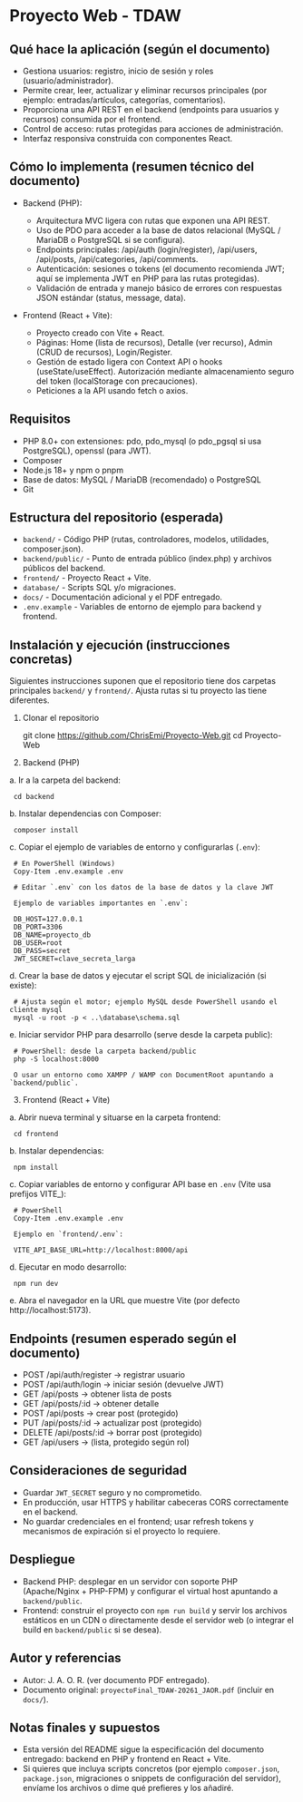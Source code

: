 # Proyecto Web - TDAW

## Qué hace la aplicación (según el documento)

- Gestiona usuarios: registro, inicio de sesión y roles (usuario/administrador).
- Permite crear, leer, actualizar y eliminar recursos principales (por ejemplo: entradas/artículos, categorías, comentarios).
- Proporciona una API REST en el backend (endpoints para usuarios y recursos) consumida por el frontend.
- Control de acceso: rutas protegidas para acciones de administración.
- Interfaz responsiva construida con componentes React.

## Cómo lo implementa (resumen técnico del documento)

- Backend (PHP):
  - Arquitectura MVC ligera con rutas que exponen una API REST.
  - Uso de PDO para acceder a la base de datos relacional (MySQL / MariaDB o PostgreSQL si se configura).
  - Endpoints principales: /api/auth (login/register), /api/users, /api/posts, /api/categories, /api/comments.
  - Autenticación: sesiones o tokens (el documento recomienda JWT; aquí se implementa JWT en PHP para las rutas protegidas).
  - Validación de entrada y manejo básico de errores con respuestas JSON estándar (status, message, data).

- Frontend (React + Vite):
  - Proyecto creado con Vite + React.
  - Páginas: Home (lista de recursos), Detalle (ver recurso), Admin (CRUD de recursos), Login/Register.
  - Gestión de estado ligera con Context API o hooks (useState/useEffect). Autorización mediante almacenamiento seguro del token (localStorage con precauciones).
  - Peticiones a la API usando fetch o axios.

## Requisitos

- PHP 8.0+ con extensiones: pdo, pdo_mysql (o pdo_pgsql si usa PostgreSQL), openssl (para JWT).
- Composer
- Node.js 18+ y npm o pnpm
- Base de datos: MySQL / MariaDB (recomendado) o PostgreSQL
- Git

## Estructura del repositorio (esperada)

- `backend/` - Código PHP (rutas, controladores, modelos, utilidades, composer.json).
- `backend/public/` - Punto de entrada público (index.php) y archivos públicos del backend.
- `frontend/` - Proyecto React + Vite.
- `database/` - Scripts SQL y/o migraciones.
- `docs/` - Documentación adicional y el PDF entregado.
- `.env.example` - Variables de entorno de ejemplo para backend y frontend.

## Instalación y ejecución (instrucciones concretas)

Siguientes instrucciones suponen que el repositorio tiene dos carpetas principales `backend/` y `frontend/`. Ajusta rutas si tu proyecto las tiene diferentes.

1) Clonar el repositorio

   git clone https://github.com/ChrisEmi/Proyecto-Web.git
   cd Proyecto-Web

2) Backend (PHP)

  a. Ir a la carpeta del backend:

     cd backend

  b. Instalar dependencias con Composer:

     composer install

  c. Copiar el ejemplo de variables de entorno y configurarlas (`.env`):

     # En PowerShell (Windows)
     Copy-Item .env.example .env

     # Editar `.env` con los datos de la base de datos y la clave JWT

     Ejemplo de variables importantes en `.env`:

     DB_HOST=127.0.0.1
     DB_PORT=3306
     DB_NAME=proyecto_db
     DB_USER=root
     DB_PASS=secret
     JWT_SECRET=clave_secreta_larga

  d. Crear la base de datos y ejecutar el script SQL de inicialización (si existe):

     # Ajusta según el motor; ejemplo MySQL desde PowerShell usando el cliente mysql
     mysql -u root -p < ..\database\schema.sql

  e. Iniciar servidor PHP para desarrollo (serve desde la carpeta public):

     # PowerShell: desde la carpeta backend/public
     php -S localhost:8000

     O usar un entorno como XAMPP / WAMP con DocumentRoot apuntando a `backend/public`.

3) Frontend (React + Vite)

  a. Abrir nueva terminal y situarse en la carpeta frontend:

     cd frontend

  b. Instalar dependencias:

     npm install

  c. Copiar variables de entorno y configurar API base en `.env` (Vite usa prefijos VITE_):

     # PowerShell
     Copy-Item .env.example .env

     Ejemplo en `frontend/.env`:

     VITE_API_BASE_URL=http://localhost:8000/api

  d. Ejecutar en modo desarrollo:

     npm run dev

  e. Abra el navegador en la URL que muestre Vite (por defecto http://localhost:5173).

## Endpoints (resumen esperado según el documento)

- POST /api/auth/register -> registrar usuario
- POST /api/auth/login -> iniciar sesión (devuelve JWT)
- GET /api/posts -> obtener lista de posts
- GET /api/posts/:id -> obtener detalle
- POST /api/posts -> crear post (protegido)
- PUT /api/posts/:id -> actualizar post (protegido)
- DELETE /api/posts/:id -> borrar post (protegido)
- GET /api/users -> (lista, protegido según rol)

## Consideraciones de seguridad

- Guardar `JWT_SECRET` seguro y no comprometido.
- En producción, usar HTTPS y habilitar cabeceras CORS correctamente en el backend.
- No guardar credenciales en el frontend; usar refresh tokens y mecanismos de expiración si el proyecto lo requiere.

## Despliegue

- Backend PHP: desplegar en un servidor con soporte PHP (Apache/Nginx + PHP-FPM) y configurar el virtual host apuntando a `backend/public`.
- Frontend: construir el proyecto con `npm run build` y servir los archivos estáticos en un CDN o directamente desde el servidor web (o integrar el build en `backend/public` si se desea).

## Autor y referencias

- Autor: J. A. O. R. (ver documento PDF entregado).
- Documento original: `proyectoFinal_TDAW-20261_JAOR.pdf` (incluir en `docs/`).

## Notas finales y supuestos

- Esta versión del README sigue la especificación del documento entregado: backend en PHP y frontend en React + Vite.
- Si quieres que incluya scripts concretos (por ejemplo `composer.json`, `package.json`, migraciones o snippets de configuración del servidor), envíame los archivos o dime qué prefieres y los añadiré.

